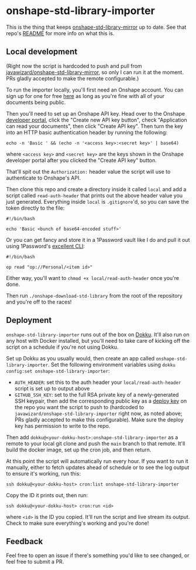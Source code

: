 # onshape-std-library-importer

This is the thing that keeps [onshape-std-library-mirror](https://github.com/javawizard/onshape-std-library-importer) up to date. See that repo's [README](https://github.com/javawizard/onshape-std-library-mirror/blob/main/README.md) for more info on what this is.

## Local development

(Right now the script is hardcoded to push and pull from [javawizard/onshape-std-library-mirror](https://github.com/javawizard/onshape-std-library-mirror), so only I can run it at the moment. PRs gladly accepted to make the remote configurable.)

To run the importer locally, you'll first need an Onshape account. You can sign up for one for free [here](https://www.onshape.com/en/sign-up-form) as long as you're fine with all of your documents being public.

Then you'll need to set up an Onshape API key. Head over to the Onshape [developer portal](https://dev-portal.onshape.com/keys), click the "Create new API key button", check "Application can read your documents", then click "Create API key". Then turn the key into an HTTP basic authentication header by running the following:

```
echo -n 'Basic ' && (echo -n '<access key>:<secret key>' | base64)
```

where `<access key>` and `<secret key>` are the keys shown in the Onshape developer portal after you clicked the "Create API key" button.

That'll spit out the `Authorization:` header value the script will use to authenticate to Onshape's API.

Then clone this repo and create a directory inside it called `local` and add a script called `read-auth-header` that prints out the above header value you just generated. Everything inside `local` is `.gitignore`'d, so you can save the token directly to the file:

```
#!/bin/bash

echo 'Basic <bunch of base64-encoded stuff>'
```

Or you can get fancy and store it in a 1Password vault like I do and pull it out using 1Password's [excellent CLI](https://developer.1password.com/docs/cli/):

```
#!/bin/bash

op read "op://Personal/<item id>"
```

Either way, you'll want to `chmod +x local/read-auth-header` once you're done.

Then run `./onshape-download-std-library` from the root of the repository and you're off to the races!

## Deployment

`onshape-std-library-importer` runs out of the box on [Dokku](https://dokku.com/). It'll also run on any host with Docker installed, but you'll need to take care of kicking off the script on a schedule if you're not using Dokku.

Set up Dokku as you usually would, then create an app called `onshape-std-library-importer`. Set the following environment variables using `dokku config:set onshape-std-library-importer`:

- `AUTH_HEADER`: set this to the auth header your `local/read-auth-header` script is set up to output above
- `GITHUB_SSH_KEY`: set to the full RSA private key of a newly-generated SSH keypair, then add the corresponding public key as a [deploy key](https://docs.github.com/en/authentication/connecting-to-github-with-ssh/managing-deploy-keys) on the repo you want the script to push to (hardcoded to `javawizard/onshape-std-library-importer` right now, as noted above; PRs gladly accepted to make this configurable). Make sure the deploy key has permission to write to the repo.

Then add `dokku@<your-dokku-host>:onshape-std-library-importer` as a remote to your local git clone and push the `main` branch to that remote. It'll build the docker image, set up the cron job, and then return.

At this point the script will automatically run every hour. If you want to run it manually, either to fetch updates ahead of schedule or to see the log output to ensure it's working, run this:

```
ssh dokku@<your-dokku-host> cron:list onshape-std-library-importer
```

Copy the ID it prints out, then run:

```
ssh dokku@<your-dokku-host> cron:run <id>
```

where `<id>` is the ID you copied. It'll run the script and live stream its output. Check to make sure everything's working and you're done!

## Feedback

Feel free to open an issue if there's something you'd like to see changed, or feel free to submit a PR.
